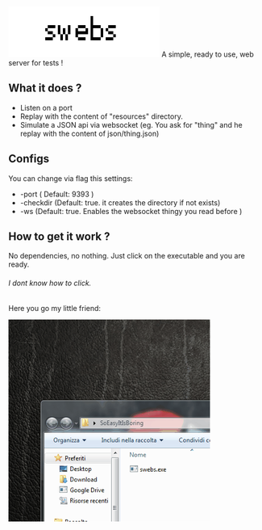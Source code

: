 ![GitHub Logo](/media/logo.png)
A simple, ready to use, web server for tests ! 

## What it does ?

* Listen on a port
* Replay with the content of "resources" directory.
* Simulate a JSON api via websocket (eg. You ask for "thing" and he replay with the content of json/thing.json)

## Configs

You can change via flag this settings:

* -port ( Default: 9393 )
* -checkdir (Default: true. it creates the directory if not exists)
* -ws (Default: true. Enables the websocket thingy you read before )

## How to get it work ?

No dependencies, no nothing. Just click on the executable and you are ready.

###### I dont know how to click.

Here you go my little friend:

![How to Click](/media/swebs.gif)